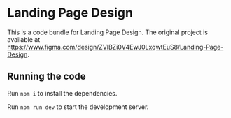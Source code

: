
  # Landing Page Design

  This is a code bundle for Landing Page Design. The original project is available at https://www.figma.com/design/ZVlBZi0V4EwJ0LxqwtEuS8/Landing-Page-Design.

  ## Running the code

  Run `npm i` to install the dependencies.

  Run `npm run dev` to start the development server.
  